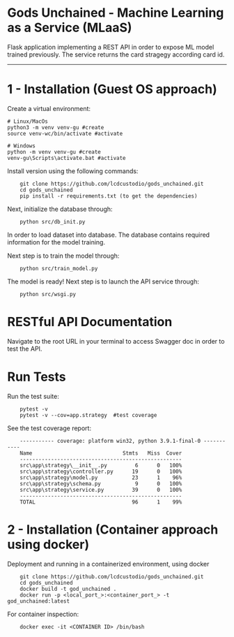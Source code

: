 Gods Unchained - Machine Learning as a Service (MLaaS)
===========


Flask application implementing a REST API in order to expose ML model trained previously. The service returns the card stragegy according card id.


------------

1 - Installation (Guest OS approach)
===========================

Create a virtual environment:

    # Linux/MacOs
    python3 -m venv venv-gu #create
    source venv-wc/bin/activate #activate
    
    # Windows
    python -m venv venv-gu #create
    venv-gu\Scripts\activate.bat #activate

Install version using the following commands:

```
    git clone https://github.com/lcdcustodio/gods_unchained.git
    cd gods_unchained
    pip install -r requirements.txt (to get the dependencies)
```    

Next, initialize the database through:

```
    python src/db_init.py
```

In order to load dataset into database. The database contains required information for the model training.

Next step is to train the model through: 

```
    python src/train_model.py
```

The model is ready! Next step is to launch the API service through:

```
    python src/wsgi.py
```

RESTful API Documentation
=========================
Navigate to the root URL in your terminal to access Swagger doc in order to test the API.

Run Tests
===========================

Run the test suite:

```
    pytest -v
    pytest -v --cov=app.strategy  #test coverage
```   

See the test coverage report:

```	
	----------- coverage: platform win32, python 3.9.1-final-0 -----------
	Name                             Stmts   Miss  Cover
	----------------------------------------------------
	src\app\strategy\__init__.py         6      0   100%
	src\app\strategy\controller.py      19      0   100%
	src\app\strategy\model.py           23      1    96%
	src\app\strategy\schema.py           9      0   100%
	src\app\strategy\service.py         39      0   100%
	----------------------------------------------------
	TOTAL                               96      1    99%	
```    


2 - Installation (Container approach using docker)
===========================

Deployment and running in a containerized environment, using docker

```
    git clone https://github.com/lcdcustodio/gods_unchained.git
    cd gods_unchained
	docker build -t god_unchained .
	docker run -p <local_port_>:<container_port_> -t god_unchained:latest
``` 	

For container inspection:

``` 
	docker exec -it <CONTAINER ID> /bin/bash
``` 